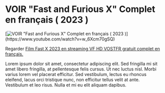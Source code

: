 # VOIR "Fast and Furious X" Complet en français ( 2023 )
[![VOIR "Fast and Furious X" Complet en français ( 2023 )](https://img.youtube.com/vi/VIDEO_ID/[maxresdefault.jpg](https://upload-os-bbs.hoyolab.com/upload/2023/05/29/344437458/e36515a1011a41b50667126012efa714_7614140019355246966.jpeg))](https://www.youtube.com/watch?v=w_6Xcm70gSQ)

Regarder [Film Fast X 2023 en streaming VF HD VOSTFR gratuit complet en français.](https://mymovies.cjrstream.com/fr/movie/385687/fast-x)

Lorem ipsum dolor sit amet, consectetur adipiscing elit. Sed fringilla mi sit amet libero fringilla, at pellentesque felis cursus. Ut nec luctus nisl. Morbi varius lorem vel placerat efficitur. Sed vestibulum, lectus eu rhoncus eleifend, lacus orci tristique nunc, non efficitur tellus velit at ante. Vestibulum et leo risus. Nulla et mi eu elit aliquam dapibus.

